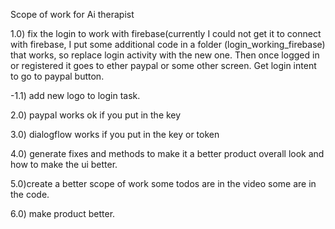 Scope of work for Ai therapist


1.0) fix the login to work with firebase(currently I could not get it to connect with firebase, I put some additional code in a folder (login_working_firebase) that works, so replace login activity with the new one. Then once logged in or registered it goes
to ether paypal or some other screen. Get login intent to go to paypal button.

  -1.1) add new logo to login task.

2.0) paypal works ok if you put in the key

3.0) dialogflow works if you put in the key or token

4.0) generate fixes and methods to make it a better product overall look and how
to make the ui better.

5.0)create a better scope of work some todos are in the video some are in the code.

6.0) make product better. 
